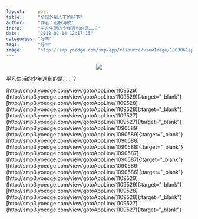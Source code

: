 ```yaml
---
layout:     post
title:      "全是外星人干的好事"
author:     "作者：远藤海成"
intro:      "平凡生活的少年遇到的是……？"
date:       "2018-02-14 12:17:15"
categories: "好事"
tags:       "好事"
image:      "http://smp.yoedge.com/smp-app/resource/viewImage/1003061appline.png"
---
```

<div style="text-align: center">
<p><img src="http://smp.yoedge.com/smp-app/resource/viewImage/1003061appline.png"/></p>
</div>
<p class="post-meta">
<span>平凡生活的少年遇到的是……？</span>
</p>
[http://smp3.yoedge.com/view/gotoAppLine/1109529](http://smp3.yoedge.com/view/gotoAppLine/1109529){:target="_blank"}
[http://smp3.yoedge.com/view/gotoAppLine/1109528](http://smp3.yoedge.com/view/gotoAppLine/1109528){:target="_blank"}
[http://smp3.yoedge.com/view/gotoAppLine/1109527](http://smp3.yoedge.com/view/gotoAppLine/1109527){:target="_blank"}
[http://smp3.yoedge.com/view/gotoAppLine/1090589](http://smp3.yoedge.com/view/gotoAppLine/1090589){:target="_blank"}
[http://smp3.yoedge.com/view/gotoAppLine/1090588](http://smp3.yoedge.com/view/gotoAppLine/1090588){:target="_blank"}
[http://smp3.yoedge.com/view/gotoAppLine/1090587](http://smp3.yoedge.com/view/gotoAppLine/1090587){:target="_blank"}
[http://smp3.yoedge.com/view/gotoAppLine/1090586](http://smp3.yoedge.com/view/gotoAppLine/1090586){:target="_blank"}
[http://smp3.yoedge.com/view/gotoAppLine/1109529](http://smp3.yoedge.com/view/gotoAppLine/1109529){:target="_blank"}
[http://smp3.yoedge.com/view/gotoAppLine/1109528](http://smp3.yoedge.com/view/gotoAppLine/1109528){:target="_blank"}
[http://smp3.yoedge.com/view/gotoAppLine/1109527](http://smp3.yoedge.com/view/gotoAppLine/1109527){:target="_blank"}


